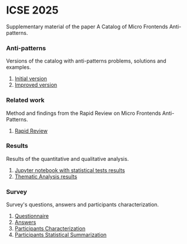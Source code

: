 # ICSE 2025

Supplementary material of the paper A Catalog of Micro Frontends Anti-patterns. 

### Anti-patterns
Versions of the catalog with anti-patterns problems, solutions and examples.
1. [Initial version](./Initial_MFE_Anti-patterns_Catalog.pdf)
1. [Improved version](./Improved_MFE_Anti-patterns_Catalog.pdf)

### Related work
Method and findings from the Rapid Review on Micro Frontends Anti-Patterns.
1. [Rapid Review](./Rapid_Review.pdf)

### Results
Results of the quantitative and qualitative analysis.
1. [Jupyter notebook with statistical tests results](./Statistic_tests.ipynb)
1. [Thematic Analysis results](./Thematic_Analysis.pdf)

### Survey
Survey's questions, answers and participants characterization.
1. [Questionnaire](./Survey_Questions.pdf)
1. [Answers](./Survey_Answers.xlsx)
1. [Participants Characterization](./Survey_Participants_Characterization.pdf)
1. [Participants Statistical Summarization](./Survey_Participants_Summary.pdf)
